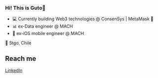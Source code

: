 ### Hi! This is Guto👋

- 💻  Currently building Web3 technologies @ ConsenSys | MetaMask 🦊
- 📊  ex-Data engineer @ MACH
- 📱  ex-iOS mobile engineer @ MACH

📍 Stgo, Chile

## Reach me

[LinkedIn](linkedin.com/in/gustavo-a-r/)
